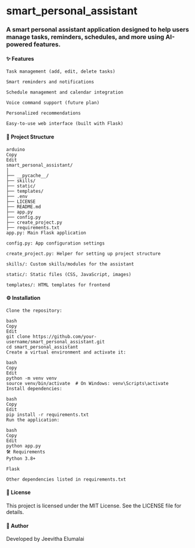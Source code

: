 # smart_personal_assistant
### A smart personal assistant application designed to help users manage tasks, reminders, schedules, and more using AI-powered features.

#### ✨ Features
```
Task management (add, edit, delete tasks)

Smart reminders and notifications

Schedule management and calendar integration

Voice command support (future plan)

Personalized recommendations

Easy-to-use web interface (built with Flask)
```

#### 📁 Project Structure
```
arduino
Copy
Edit
smart_personal_assistant/
│
├── __pycache__/
├── skills/
├── static/
├── templates/
├── .env
├── LICENSE
├── README.md
├── app.py
├── config.py
├── create_project.py
├── requirements.txt
app.py: Main Flask application

config.py: App configuration settings

create_project.py: Helper for setting up project structure

skills/: Custom skills/modules for the assistant

static/: Static files (CSS, JavaScript, images)

templates/: HTML templates for frontend
```

#### ⚙️ Installation
```
Clone the repository:

bash
Copy
Edit
git clone https://github.com/your-username/smart_personal_assistant.git
cd smart_personal_assistant
Create a virtual environment and activate it:

bash
Copy
Edit
python -m venv venv
source venv/bin/activate  # On Windows: venv\Scripts\activate
Install dependencies:

bash
Copy
Edit
pip install -r requirements.txt
Run the application:

bash
Copy
Edit
python app.py
🛠 Requirements
Python 3.8+

Flask

Other dependencies listed in requirements.txt
```

#### 📝 License
This project is licensed under the MIT License. See the LICENSE file for details.

#### 🙌 Author
Developed by Jeevitha Elumalai